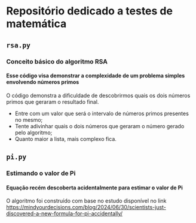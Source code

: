 # Repositório dedicado a testes de matemática

## `rsa.py`
### Conceito básico do algoritmo RSA
#### Esse código visa demonstrar a complexidade de um problema simples envolvendo números primos 

O código demonstra a dificuldade de descobrirmos quais os dois números primos que geraram o resultado final. 
- Entre com um valor que será o intervalo de números primos presentes no mesmo;
- Tente adivinhar quais o dois números que geraram o número gerado pelo algoritmo;
- Quanto maior a lista, mais complexo fica.

## `pi.py`
### Estimando o valor de Pi
#### Equação recém descoberta acidentalmente para estimar o valor de Pi

O algoritmo foi construído com base no estudo disponível no link https://mindyourdecisions.com/blog/2024/06/30/scientists-just-discovered-a-new-formula-for-pi-accidentally/

